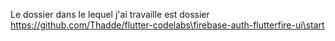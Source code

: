 Le dossier dans le lequel j'ai travaille est dossier https://github.com/Thadde/flutter-codelabs\firebase-auth-flutterfire-ui\start
